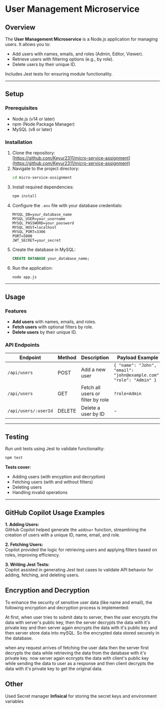 # User Management Microservice

## Overview

The **User Management Microservice** is a Node.js application for managing users. It allows you to:

- Add users with names, emails, and roles (Admin, Editor, Viewer).
- Retrieve users with filtering options (e.g., by role).
- Delete users by their unique ID.

Includes Jest tests for ensuring module functionality.

---

## Setup

### Prerequisites

- Node.js (v14 or later)
- npm (Node Package Manager)
- MySQL (v8 or later)

### Installation

1. Clone the repository:  
   [https://github.com/Keyur2311/micro-service-assignment](https://github.com/Keyur2311/micro-service-assignment)
2. Navigate to the project directory:
   ```bash
   cd micro-service-assignment
   ```
3. Install required dependencies:
   ```bash
   npm install
   ```
4. Configure the `.env` file with your database credentials:
   ```env
   MYSQL_DB=your_database_name
   MYSQL_USER=your_username
   MYSQL_PASSWORD=your_password
   MYSQL_HOST=localhost
   MYSQL_PORT=3306
   PORT=5000
   JWT_SECRET=your_secret
   ```
5. Create the database in MySQL:
   ```sql
   CREATE DATABASE your_database_name;
   ```
6. Run the application:
   ```bash
   node app.js
   ```

---

## Usage

### Features

- **Add users** with names, emails, and roles.
- **Fetch users** with optional filters by role.
- **Delete users** by their unique ID.

### API Endpoints

| Endpoint             | Method | Description                       | Payload Example                                                    |
| -------------------- | ------ | --------------------------------- | ------------------------------------------------------------------ |
| `/api/users`         | POST   | Add a new user                    | `{ "name": "John", "email": "john@example.com", "role": "Admin" }` |
| `/api/users`         | GET    | Fetch all users or filter by role | `?role=Admin`                                                      |
| `/api/users/:userId` | DELETE | Delete a user by ID               | -                                                                  |

---

## Testing

Run unit tests using Jest to validate functionality:

```bash
npm test
```

**Tests cover:**

- Adding users (with encyption and decryption)
- Fetching users (with and without filters)
- Deleting users
- Handling invalid operations

---

## GitHub Copilot Usage Examples

**1. Adding Users:**  
GitHub Copilot helped generate the `addUser` function, streamlining the creation of users with a unique ID, name, email, and role.

**2. Fetching Users:**  
Copilot provided the logic for retrieving users and applying filters based on roles, improving efficiency.

**3. Writing Jest Tests:**  
Copilot assisted in generating Jest test cases to validate API behavior for adding, fetching, and deleting users.

## Encryption and Decryption

To enhance the security of sensitive user data (like name and email), the following encryption and decryption process is implemented:

At first, when user tries to submit data to server, then the user encrypts the data with server's public key, then the server decrypts the data with it's private key and then server again encrypts the data with
it's public key and then server store data into mySQL. So the encrypted data stored securely in the database.

when any request arrives of fetching the user data then the server first decrypts the data while retrieving the data from the database with it's private key. now server again ecnrypts the data with client's public key while sending the data to user as a response and then client decrypts the data with it's private key to get the original data.

## Other

Used Secret manager **Infisical** for storing the secret keys and environment variables

